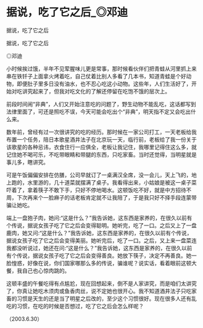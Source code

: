 # 据说，吃了它之后_◎邓迪

据说，吃了它之后

据说，吃了它之后

◎邓迪

小时候挨过饿，半年不见荤腥味儿更是常事，那时候看伙伴们把青蛙从河里抓上来串在铁钎子上面拿火烤着吃，自己仗着比别人多看了几本书，知道青蛙是个好动物，即便肚子里多日没有油水，也不忍心吃这小动物。这些年，人们生活好了，开始对吃讲究起来了，但我对吃文化的了解还停留在吃饱不饿的层次上。

前段时间闹“非典”，人们又开始注意吃的问题了，野生动物不能乱吃，这话都写到法律里面了，可还是照吃不误，今天可能会吃出个“非典”，明天指不定又会吃出什么来。

数年前，曾经有过一次很讲究的吃的经历。那时候在一家公司打工，一天老板给我布置一个任务，陪日本歌星酒井法子在北京玩一天，临行前，老板给了我一份关于该歌星的各种忌讳，衣食住行一应俱全，老板让我记住，我哪里记得住这么多，就记住她不喝可乐，不吃带眼睛和带腿的东西，只吃家畜。当时还觉得，当明星就是事儿多，瞎讲究。

可是午饭偏偏安排在仿膳，公司早就订了一桌满汉全席，没一会儿，天上飞的，地上跑的，水里游的，几十道菜就摆满了桌子。我看得出来，小姑娘是被这一桌子菜吓着了，拿着筷子不敢下手，只好不停地喝水。这顿饭吃不好，就是中方招待不周，下次再来个一脸麻子的话老板肯定就不让我陪了，于是我只好不择手段连蒙带骗让她吃。

端上一盘狍子肉，她问:“这是什么？”我告诉她，这东西是家养的，在很久以前有个传说，据说女孩子吃了它之后会变得聪明。她听完，吃了一口。之后又上了一盘鹿肉，她又问:“这是什么？”我告诉她，这东西是家养的，在很久以前有个传说，据说女孩子吃了它之后会变得美丽。她听完后，吃了一口。之后，又上来一盘菜连我都没听说过，她还在问:“这是什么？”我告诉她，这东西是家养的，在很久以前有个传说，据说女孩子吃了它之后会变得善良。她放下筷子，决定不再善良。她一脸惶惑，好像在说，你们国家哪那么多的传说，骗谁呢？说实话，看着眼前这顿大餐，我自己也心惊肉跳的。

这顿丰盛的午餐吃得有点尴尬，现在回想起来，倒不是人家讲究，而是咱们太讲究了，你真让她吃木须肉或鱼香肉丝，说不定她也很开心。我不知道酒井法子只吃家畜的习惯是天生的还是当了明星之后改的，至少这个习惯很好。现在很多人还有乱吃的习惯，在吃的时候是否想过，吃了它之后会怎么样呢？

（2003.6.30）